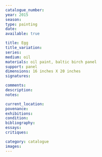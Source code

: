 ```yaml
---
catalogue_number: 
year: 2015 
season: 
type: painting
date: 
available: true

title: Egg 
title_variation: 
series: 
medium: oil
materials: oil paint, baltic birch panel
support: panel
dimensions: 16 inches X 20 inches
signatures:

comments:
description:
notes:

current_location:
povenance:
exhibitions:
condition:
bibliography:
essays:
critiques:

category: catalogue
images:
---
```


